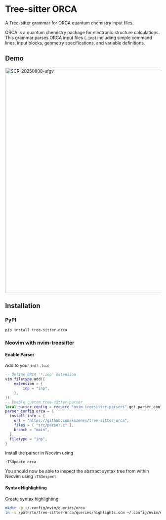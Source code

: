 # Tree-sitter ORCA

A [Tree-sitter](https://tree-sitter.github.io/tree-sitter/) grammar for [ORCA](https://www.faccts.de/orca/) quantum chemistry input files.

ORCA is a quantum chemistry package for electronic structure calculations. This grammar parses ORCA input files (`.inp`) including simple command lines, input blocks, geometry specifications, and variable definitions.

## Demo

<img width="690" height="729" alt="SCR-20250808-ufgv" src="https://github.com/user-attachments/assets/a4dbca4a-0545-4cb6-bdcb-a1a989b401ac" />

## Installation

### PyPI

```bash
pip install tree-sitter-orca
```

### Neovim with nvim-treesitter

#### Enable Parser

Add to your `init.lua`:

```lua
-- Define ORCA '*.inp' extension
vim.filetype.add({
	extension = {
		inp = "inp",
	},
})
-- Enable custom tree-sitter parser
local parser_config = require "nvim-treesitter.parsers".get_parser_configs()
parser_config.orca = {
  install_info = {
    url = "https://github.com/kszenes/tree-sitter-orca",
    files = { "src/parser.c" },
    branch = "main",
  },
  filetype = "inp",
}
```

Install the parser in Neovim using

```
:TSUpdate orca
```

You should now be able to inspect the abstract syntax tree from within Neovim using `:TSInspect`

#### Syntax Highlighting

Create syntax highlighting:

```bash
mkdir -p ~/.config/nvim/queries/orca
ln -s /path/to/tree-sitter-orca/queries/highlights.scm ~/.config/nvim/queries/orca/highlights.scm
```

